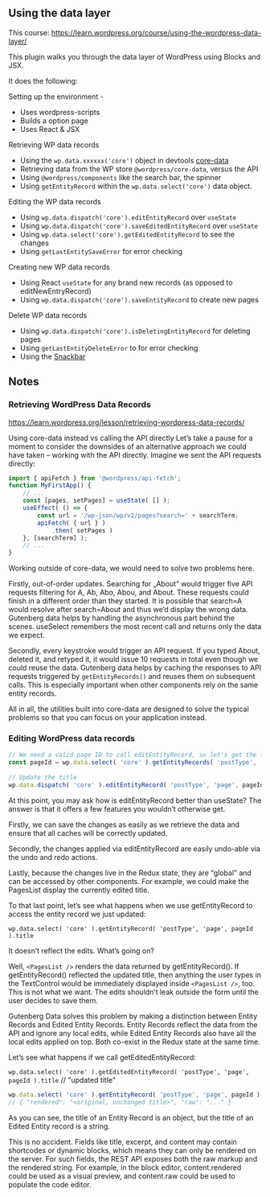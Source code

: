 ## Using the data layer

This course: https://learn.wordpress.org/course/using-the-wordpress-data-layer/

This plugin walks you through the data layer of WordPress using Blocks and JSX. 

It does the following: 

Setting up the environment - 

* Uses wordpress-scripts
* Builds a option page
* Uses React & JSX

Retrieving WP data records

* Using the `wp.data.xxxxxx('core')` object in devtools [core-data](https://developer.wordpress.org/block-editor/reference-guides/packages/packages-core-data/)
* Retrieving data from the WP store `@wordpress/core-data`, versus the API
* Using `@wordpress/components` like the search bar, the spinner
* Using `getEntityRecord` within the `wp.data.select('core')` data object.

Editing the WP data records

* Using `wp.data.dispatch('core').editEntityRecord` over `useState`
* Using `wp.data.dispatch('core').saveEditedEntityRecord` over `useState`
* Using `wp.data.select('core').getEditedEntityRecord` to see the changes
* Using `getLastEntitySaveError` for error checking

Creating new WP data records

* Using React `useState` for any brand new records (as opposed to editNewEntryRecord)
* Using `wp.data.dispatch('core').saveEntityRecord` to create new pages

Delete WP data records
* Using `wp.data.dispatch('core').isDeletingEntityRecord` for deleting pages
* Using `getLastEntityDeleteError` to for error checking
* Using the [Snackbar](https://wordpress.github.io/gutenberg/?path=/story/components-snackbar--default)

## Notes

### Retrieving WordPress Data Records
https://learn.wordpress.org/lesson/retrieving-wordpress-data-records/

Using core-data instead vs calling the API directly
Let’s take a pause for a moment to consider the downsides of an alternative approach we could have taken – working with the API directly. Imagine we sent the API requests directly:

```js
import { apiFetch } from '@wordpress/api-fetch';
function MyFirstApp() {
    // ...
    const [pages, setPages] = useState( [] );
    useEffect( () => {
        const url = '/wp-json/wp/v2/pages?search=' + searchTerm;
        apiFetch( { url } )
            .then( setPages )
    }, [searchTerm] );
    // ...
}
```
Working outside of core-data, we would need to solve two problems here.

Firstly, out-of-order updates. Searching for „About” would trigger five API requests filtering for A, Ab, Abo, Abou, and About. These requests could finish in a different order than they started. It is possible that search=A would resolve after search=About and thus we’d display the wrong data. Gutenberg data helps by handling the asynchronous part behind the scenes. useSelect remembers the most recent call and returns only the data we expect.

Secondly, every keystroke would trigger an API request. If you typed About, deleted it, and retyped it, it would issue 10 requests in total even though we could reuse the data. Gutenberg data helps by caching the responses to API requests triggered by `getEntityRecords()` and reuses them on subsequent calls. This is especially important when other components rely on the same entity records.

All in all, the utilities built into core-data are designed to solve the typical problems so that you can focus on your application instead.

### Editing WordPress data records
```js
// We need a valid page ID to call editEntityRecord, so let's get the first available one using getEntityRecords.
const pageId = wp.data.select( 'core' ).getEntityRecords( 'postType', 'page' )[0].id;
 
// Update the title
wp.data.dispatch( 'core' ).editEntityRecord( 'postType', 'page', pageId, { title: 'updated title' } );
```

At this point, you may ask how is editEntityRecord better than useState? The answer is that it offers a few features you wouldn’t otherwise get.

Firstly, we can save the changes as easily as we retrieve the data and ensure that all caches will be correctly updated.

Secondly, the changes applied via editEntityRecord are easily undo-able via the undo and redo actions.

Lastly, because the changes live in the Redux state, they are “global” and can be accessed by other components. For example, we could make the PagesList display the currently edited title.

To that last point, let’s see what happens when we use getEntityRecord to access the entity record we just updated:


`wp.data.select( 'core' ).getEntityRecord( 'postType', 'page', pageId ).title`

It doesn’t reflect the edits. What’s going on?

Well, `<PagesList />` renders the data returned by getEntityRecord(). If getEntityRecord() reflected the updated title, then anything the user types in the TextControl would be immediately displayed inside `<PagesList />`, too. This is not what we want. The edits shouldn’t leak outside the form until the user decides to save them.

Gutenberg Data solves this problem by making a distinction between Entity Records and Edited Entity Records. Entity Records reflect the data from the API and ignore any local edits, while Edited Entity Records also have all the local edits applied on top. Both co-exist in the Redux state at the same time.

Let’s see what happens if we call getEditedEntityRecord:

`wp.data.select( 'core' ).getEditedEntityRecord( 'postType', 'page', pageId ).title`
// "updated title"
 
```js
wp.data.select( 'core' ).getEntityRecord( 'postType', 'page', pageId ).title
// { "rendered": "<original, unchanged title>", "raw": "..." }
```

As you can see, the title of an Entity Record is an object, but the title of an Edited Entity record is a string.

This is no accident. Fields like title, excerpt, and content may contain shortcodes or dynamic blocks, which means they can only be rendered on the server. For such fields, the REST API exposes both the raw markup and the rendered string. For example, in the block editor, content.rendered could be used as a visual preview, and content.raw could be used to populate the code editor.


